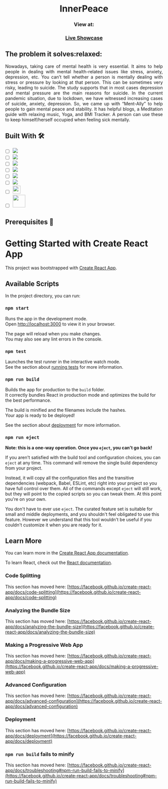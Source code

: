 <h1 align='center'> InnerPeace</h1>
<h3 align="center">View at:</h3>
<h3 align="center"><a href="">Live Showcase</a></h3>
<h2>The problem it solves:relaxed: </h2>
<p align='justify'>
Nowadays, taking care of mental health is very essential. It aims to help people in dealing with mental health-related issues like stress, anxiety, depression, etc. You can’t tell whether a person is mentally dealing with stress or pressure by looking at that person. This can be sometimes very risky, leading to suicide. The study supports that in most cases depression and mental pressure are the main reasons for suicide. In the current pandemic situation, due to lockdown, we have witnessed increasing cases of suicide, anxiety, depression. So, we came up with “Ment-Ally” to help people to gain mental peace and stability. It has helpful blogs, a Meditation guide with relaxing music, Yoga, and BMI Tracker. A person can use these to keep himself/herself occupied when feeling sick mentally.
</p>

## Built With :hammer_and_wrench:
- [ ] <img src="https://img.shields.io/badge/React-20232A?style=for-the-badge&logo=react&logoColor=61DAFB"> <!--React-->
- [ ] <img src="https://img.shields.io/badge/React_Router-CA4245?style=for-the-badge&logo=react-router&logoColor=white"> <!--React-Router-Dom-->
- [ ]  <img src="https://img.shields.io/badge/JavaScript-323330?style=for-the-badge&logo=javascript&logoColor=F7DF1E"> <!--JavaScript-->  
- [ ] <img src="https://img.shields.io/badge/npm-CB3837?style=for-the-badge&logo=npm&logoColor=white"><!--Npm-->
- [ ] <img src="https://img.shields.io/badge/CSS3-1572B6?style=for-the-badge&logo=css3&logoColor=white"> <!--CSS3-->
- [ ]  <img src="https://img.shields.io/badge/Framer%20motion-black?style=for-the-badge&logo=framer&logoColor=white"/><!--Farmer motion-->
- [ ]  <img src="https://static.lottiefiles.com/images/v3/lottiefiles-logo.svg" height="25" ><!--Lottie Animation-->
- [ ]  <img src="https://allvectorlogo.com/img/2017/07/openai-logo.png" height="40" ><!--OpenAi-->

## Prerequisites 👨

# Getting Started with Create React App

This project was bootstrapped with [Create React App](https://github.com/facebook/create-react-app).

## Available Scripts

In the project directory, you can run:

### `npm start`

Runs the app in the development mode.\
Open [http://localhost:3000](http://localhost:3000) to view it in your browser.

The page will reload when you make changes.\
You may also see any lint errors in the console.

### `npm test`

Launches the test runner in the interactive watch mode.\
See the section about [running tests](https://facebook.github.io/create-react-app/docs/running-tests) for more information.

### `npm run build`

Builds the app for production to the `build` folder.\
It correctly bundles React in production mode and optimizes the build for the best performance.

The build is minified and the filenames include the hashes.\
Your app is ready to be deployed!

See the section about [deployment](https://facebook.github.io/create-react-app/docs/deployment) for more information.

### `npm run eject`

**Note: this is a one-way operation. Once you `eject`, you can't go back!**

If you aren't satisfied with the build tool and configuration choices, you can `eject` at any time. This command will remove the single build dependency from your project.

Instead, it will copy all the configuration files and the transitive dependencies (webpack, Babel, ESLint, etc) right into your project so you have full control over them. All of the commands except `eject` will still work, but they will point to the copied scripts so you can tweak them. At this point you're on your own.

You don't have to ever use `eject`. The curated feature set is suitable for small and middle deployments, and you shouldn't feel obligated to use this feature. However we understand that this tool wouldn't be useful if you couldn't customize it when you are ready for it.

## Learn More

You can learn more in the [Create React App documentation](https://facebook.github.io/create-react-app/docs/getting-started).

To learn React, check out the [React documentation](https://reactjs.org/).

### Code Splitting

This section has moved here: [https://facebook.github.io/create-react-app/docs/code-splitting](https://facebook.github.io/create-react-app/docs/code-splitting)

### Analyzing the Bundle Size

This section has moved here: [https://facebook.github.io/create-react-app/docs/analyzing-the-bundle-size](https://facebook.github.io/create-react-app/docs/analyzing-the-bundle-size)

### Making a Progressive Web App

This section has moved here: [https://facebook.github.io/create-react-app/docs/making-a-progressive-web-app](https://facebook.github.io/create-react-app/docs/making-a-progressive-web-app)

### Advanced Configuration

This section has moved here: [https://facebook.github.io/create-react-app/docs/advanced-configuration](https://facebook.github.io/create-react-app/docs/advanced-configuration)

### Deployment

This section has moved here: [https://facebook.github.io/create-react-app/docs/deployment](https://facebook.github.io/create-react-app/docs/deployment)

### `npm run build` fails to minify

This section has moved here: [https://facebook.github.io/create-react-app/docs/troubleshooting#npm-run-build-fails-to-minify](https://facebook.github.io/create-react-app/docs/troubleshooting#npm-run-build-fails-to-minify)
